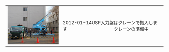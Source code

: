 <table>
<tr>
<td>
<img src="../images/2012-01-15_084.jpg" width="400px" /> 
</td>
<td>
2012-01-14USP入力盤はクレーンで搬入します
　 　　　　　　　　　クレーンの準備中　
</td>
</tr>